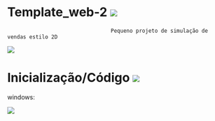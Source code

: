 # Template_web-2 <img src='https://img.shields.io/static/v1?label=Javascript&message=Webpack&color=9cf'>
                                     Pequeno projeto de simulação de vendas estilo 2D

<img src='https://github.com/joaocarlopa/Template_web-2/blob/main/e-title.png'>

# Inicialização/Código  <img src='https://img.shields.io/static/v1?label=messageVsCode&color=9cf'>
 

windows:




<img src='https://img.shields.io/twitter/url?style=social&url=https%3A%2F%2Ftwitter.com%2FJooCarl94846281'>
